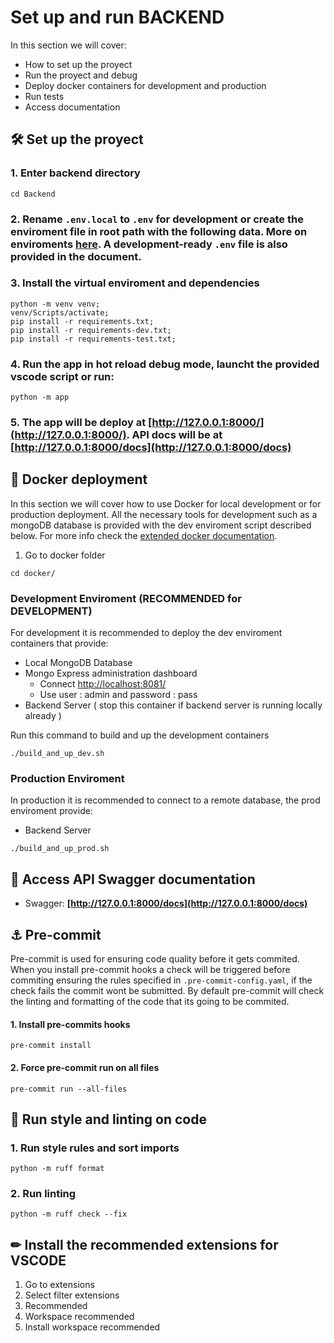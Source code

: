 # Set up and run BACKEND

In this section we will cover:

* How to set up the proyect
* Run the proyect and debug
* Deploy docker containers for development and production
* Run tests
* Access documentation

## 🛠 Set up the proyect

### 1. Enter backend directory

```
cd Backend
```

### 2. Rename `.env.local` to `.env` for development or create the enviroment file in root path with the following data. More on enviroments [here](Enviroment.md). A development-ready `.env` file is also provided in the document.


### 3. Install the virtual enviroment and dependencies

```
python -m venv venv;
venv/Scripts/activate;
pip install -r requirements.txt;
pip install -r requirements-dev.txt;
pip install -r requirements-test.txt;

```
### 4. Run the app in hot reload debug mode, launcht the provided vscode script or run:

```
python -m app
```

### 5. The app will be deploy at **[http://127.0.0.1:8000/](http://127.0.0.1:8000/)**. API docs will be at **[http://127.0.0.1:8000/docs](http://127.0.0.1:8000/docs)**


## 🐳 Docker deployment

In this section we will cover how to use Docker for local development or for production deployment. All the necessary tools for development such as a mongoDB database is provided with the dev enviroment script described below. For more info check the [extended docker documentation](Docker.md).

1. Go to docker folder
```
cd docker/
```

### Development Enviroment (RECOMMENDED for DEVELOPMENT)

For development it is recommended to deploy the dev enviroment containers that provide:

* Local MongoDB Database
* Mongo Express administration dashboard
  * Connect [http://localhost:8081/](http://localhost:8081/)
  * Use user : admin and password : pass
* Backend Server ( stop this container if backend server is running locally already )

Run this command to build and up the development containers
```
./build_and_up_dev.sh
```

### Production Enviroment

In production it is recommended to connect to a remote database, the prod enviroment provide:

* Backend Server
```
./build_and_up_prod.sh
```

## 📓 Access API Swagger documentation

* Swagger: **[http://127.0.0.1:8000/docs](http://127.0.0.1:8000/docs)**


## ⚓ Pre-commit

Pre-commit is used for ensuring code quality before it gets commited. When you install pre-commit hooks a check will be triggered before commiting ensuring the rules specified in `.pre-commit-config.yaml`, if the check fails the commit wont be submitted. By default pre-commit will check the linting and formatting of the code that its going to be commited.

#### 1. Install pre-commits hooks

```
pre-commit install
```

#### 2. Force pre-commit run on all files


```
pre-commit run --all-files
```


## 🎨 Run style and linting on code

### 1. Run style rules and sort imports
```
python -m ruff format
```

### 2. Run linting

```
python -m ruff check --fix
```


## ✏ Install the recommended extensions for VSCODE

1. Go to extensions
2. Select filter extensions
3. Recommended
4. Workspace recommended
5. Install workspace recommended
